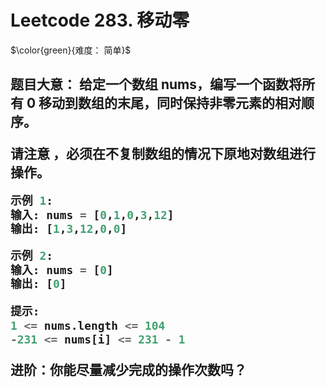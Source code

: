 # Leetcode 283. 移动零
$\color{green}{难度： 简单}$
 <h2>
题目大意： 给定一个数组 nums，编写一个函数将所有 0 移动到数组的末尾，同时保持非零元素的相对顺序。

请注意 ，必须在不复制数组的情况下原地对数组进行操作。

```python
示例 1:
输入: nums = [0,1,0,3,12]
输出: [1,3,12,0,0]

示例 2:
输入: nums = [0]
输出: [0]
 
提示:
1 <= nums.length <= 104
-231 <= nums[i] <= 231 - 1
```
进阶：你能尽量减少完成的操作次数吗？
 </h2>


